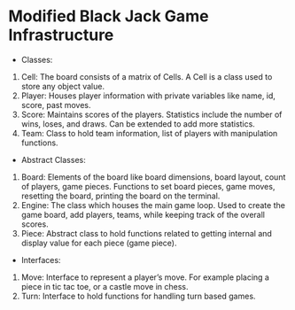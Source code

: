 # Modified Black Jack Game Infrastructure

- Classes:
1) Cell: The board consists of a matrix of Cells. A Cell is a class used to store any object value.
2) Player: Houses player information with private variables like name, id, score, past moves.
3) Score: Maintains scores of the players. Statistics include the number of wins, loses, and
draws. Can be extended to add more statistics.
4) Team: Class to hold team information, list of players with manipulation functions.
- Abstract Classes:
1. Board: Elements of the board like board dimensions, board layout, count of players, game
pieces. Functions to set board pieces, game moves, resetting the board, printing the board
on the terminal.
2. Engine: The class which houses the main game loop. Used to create the game board, add
players, teams, while keeping track of the overall scores.
3. Piece: Abstract class to hold functions related to getting internal and display value for each
piece (game piece).
- Interfaces:
1) Move: Interface to represent a player’s move. For example placing a piece in tic tac toe, or a
castle move in chess.
2) Turn: Interface to hold functions for handling turn based games.

